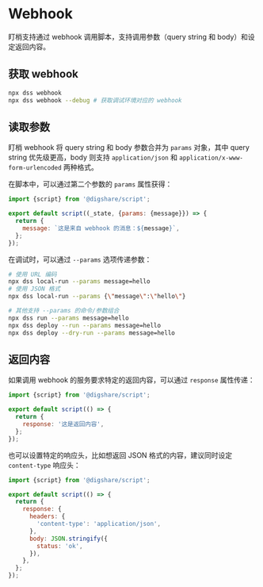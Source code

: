 # Webhook

盯梢支持通过 webhook 调用脚本，支持调用参数（query string 和 body）和设定返回内容。

## 获取 webhook

```sh
npx dss webhook
npx dss webhook --debug # 获取调试环境对应的 webhook
```

## 读取参数

盯梢 webhook 将 query string 和 body 参数合并为 `params` 对象，其中 query string 优先级更高，body 则支持 `application/json` 和 `application/x-www-form-urlencoded` 两种格式。

在脚本中，可以通过第二个参数的 `params` 属性获得：

```js
import {script} from '@digshare/script';

export default script((_state, {params: {message}}) => {
  return {
    message: `这是来自 webhook 的消息：${message}`,
  };
});
```

在调试时，可以通过 `--params` 选项传递参数：

```sh
# 使用 URL 编码
npx dss local-run --params message=hello
# 使用 JSON 格式
npx dss local-run --params {\"message\":\"hello\"}

# 其他支持 --params 的命令/参数组合
npx dss run --params message=hello
npx dss deploy --run --params message=hello
npx dss deploy --dry-run --params message=hello
```

## 返回内容

如果调用 webhook 的服务要求特定的返回内容，可以通过 `response` 属性传递：

```js
import {script} from '@digshare/script';

export default script(() => {
  return {
    response: '这是返回内容',
  };
});
```

也可以设置特定的响应头，比如想返回 JSON 格式的内容，建议同时设定 `content-type` 响应头：

```js
import {script} from '@digshare/script';

export default script(() => {
  return {
    response: {
      headers: {
        'content-type': 'application/json',
      },
      body: JSON.stringify({
        status: 'ok',
      }),
    },
  };
});
```
